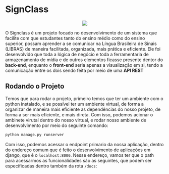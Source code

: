 # SignClass
<p align="center">
  <a href="https://go-skill-icons.vercel.app/">
    <img
      src="https://go-skill-icons.vercel.app/api/icons?i=mysql,docker,django,api,djangorestframework,postman,react,jwt&theme=dark"
    />

  </a>
</p>

O Signclass é um projeto focado no desenvolvimento de um sistema que facilite com que estudantes tanto do ensino médio como do ensino superior, possam aprender a se comunicar na Língua Brasileira de Sinais (LIBRAS) de maneira facilitada, organizada, mais prática e eficiente. Ele foi desenvolvido que toda a lógica de negócio e toda a ferramentaria de armazenamento de mídia e de outros elementos ficasse presente dentor do **back-end**, enquanto o **front-end** seria apenas a visualização em si, tendo a comunicação entre os dois sendo feita por meio de uma **API REST**


## Rodando o Projeto
Temos que para rodar o projeto, primeiro temos que ter um ambiente com o python instalado, e se possível ter um ambiente virtual, de forma a organizar de maneira mais eficiente as dependências do nosso projeto, de forma a ser mais eficiente, e mais direta. Com isso, podemos acionar o ambinete virutal dentro do nosso virtual, e rodar nosso ambiente de desenvolvimento por meio do seguinte comando:

```sh
python manage.py runserver
```

Com isso, podemos acessar o endpoint primario da nossa aplicação, dentro do endereço comum que é feito o desenvolvimento de aplicações em django, que é o `localhost:8000`. Nesse endereço, vamos ter que o path para acessarmos as funcionalidades são as seguintes, que podem ser especificadas dentro também da rota `/docs`:

```txt


```